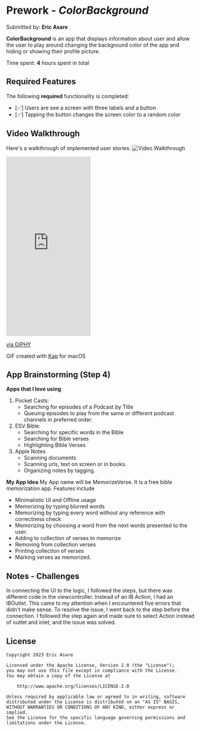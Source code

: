 # Prework - *ColorBackground*

Submitted by: **Eric Asare**

**ColorBackground** is an app that displays information about user and allow the user to play around changing the background color of the app and hiding or showing their profile picture.

Time spent: **4** hours spent in total

## Required Features

The following **required** functionality is completed:

- [✅] Users are see a screen with three labels and a button
- [✅] Tapping the button changes the screen color to a random color
 
## Video Walkthrough

Here's a walkthrough of implemented user stories:
<img src= "https://media.giphy.com/media/TcZXh7W73jkuOP7kXz/giphy.gif" title='Video Walkthrough' width='' alt='Video Walkthrough' />

<iframe src="https://giphy.com/embed/TcZXh7W73jkuOP7kXz" width="226" height="480" frameBorder="0" class="giphy-embed" allowFullScreen></iframe><p><a href="https://giphy.com/gifs/TcZXh7W73jkuOP7kXz">via GIPHY</a></p>

<!-- Replace this with whatever GIF tool you used! -->
GIF created with [Kap](https://getkap.co/) for macOS

## App Brainstorming (Step 4)
**Apps that I love using**
1. Pocket Casts:
    * Searching for episodes of a Podcast by Title
    * Queuing episodes to play from the same or different podcast channels in preferred order. 
2. ESV Bible:
    * Searching for specific words in the Bible
    * Searching for Bible verses 
    * Highlighting Bible Verses
3. Apple Notes 
    * Scanning documents 
    * Scanning urls, text on screen or in books. 
    * Organizing notes by tagging. 

**My App Idea**
My App name will be MemorizeVerse. It is a free bible memorization app. Features include

* Minimalistic UI and Offline usage
* Memorizing by typing blurred words
* Memorizing by typing every word without any reference with correctness check
* Memorizing by choosing a word from the next words presented to the user.
* Adding to collection of verses to memorize
* Removing from collection verses
* Printing collection of verses
* Marking verses as memorized. 


## Notes - Challenges
In connecting the UI to the logic, I followed the steps, but there was different code in the viewcontroller. Instead of an IB Action, I had an IBOutlet. This came to my attention when I encountered five errors that didn't make sense. To resolve the issue, I went back to the step before the connection. I followed the step again and made sure to select Action instead of outlet and inlet, and the issue was solved.

## License

    Copyright 2023 Eric Asare

    Licensed under the Apache License, Version 2.0 (the "License");
    you may not use this file except in compliance with the License.
    You may obtain a copy of the License at

        http://www.apache.org/licenses/LICENSE-2.0

    Unless required by applicable law or agreed to in writing, software
    distributed under the License is distributed on an "AS IS" BASIS,
    WITHOUT WARRANTIES OR CONDITIONS OF ANY KIND, either express or implied.
    See the License for the specific language governing permissions and
    limitations under the License.